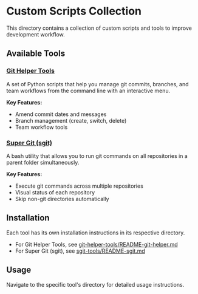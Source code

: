 # Custom Scripts Collection

This directory contains a collection of custom scripts and tools to improve development workflow.

## Available Tools

### [Git Helper Tools](./git-helper-tools)

A set of Python scripts that help you manage git commits, branches, and team workflows from the command line with an interactive menu.

**Key Features:**
- Amend commit dates and messages
- Branch management (create, switch, delete)
- Team workflow tools

### [Super Git (sgit)](./sgit-tools)

A bash utility that allows you to run git commands on all repositories in a parent folder simultaneously.

**Key Features:**
- Execute git commands across multiple repositories
- Visual status of each repository
- Skip non-git directories automatically

## Installation

Each tool has its own installation instructions in its respective directory.

- For Git Helper Tools, see [git-helper-tools/README-git-helper.md](./git-helper-tools/README-git-helper.md)
- For Super Git (sgit), see [sgit-tools/README-sgit.md](./sgit-tools/README-sgit.md)

## Usage

Navigate to the specific tool's directory for detailed usage instructions.
